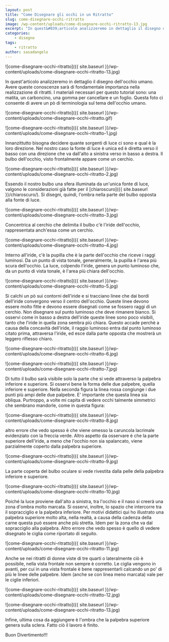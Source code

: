 ```yaml
---
layout: post
title: "Come Disegnare gli occhi in un Ritratto"
slug: come-disegnare-occhi-ritratto
image: /wp-content/uploads/come-disegnare-occhi-ritratto-13.jpg
excerpt: "In quest&#039;articolo analizzeremo in dettaglio il disegno dell&#039;occhio umano. Avere queste conoscenze sarà di fondamentale importanza nella realizzazione di"
categories:
    - disegno
tags:
    - ritratto
author: sasadangelo
---
```


![come-disegnare-occhi-ritratto]({{ site.baseurl }}/wp-content/uploads/come-disegnare-occhi-ritratto-13.jpg)

In quest'articolo analizzeremo in dettaglio il disegno dell'occhio umano. Avere queste conoscenze sarà di fondamentale importanza nella realizzazione di ritratti. I materiali necessari per questo tutorial sono: una matita, un carboncino, una gomma per cancellare e un foglio. Questa foto ci consente di avere un pò di terminologia sul tema dell'occhio umano.

![come-disegnare-occhi-ritratto]({{ site.baseurl }}/wp-content/uploads/come-disegnare-occhi-ritratto.gif)

![come-disegnare-occhi-ritratto]({{ site.baseurl }}/wp-content/uploads/come-disegnare-occhi-ritratto-1.jpg)

Innanzittutto bisogna decidere quante sorgenti di luce ci sono e qual è la loro direzione. Nel nostro caso la fonte di luce è unica ed è diretta verso il basso con una direzione che va dall'alto a sinistra verso in basso a destra. Il bulbo dell'occhio, visto frontalmente appare come un cerchio.

![come-disegnare-occhi-ritratto]({{ site.baseurl }}/wp-content/uploads/come-disegnare-occhi-ritratto-2.jpg)

Essendo il nostro bulbo una sfera illuminata da un'unica fonte di luce, valgono le considerazioni già fatte per il [chiaroscuro]({{ site.baseurl }}/chiaroscuro/). Si disegni, quindi, l'ombra nella parte del bulbo opposta alla fonte di luce.

![come-disegnare-occhi-ritratto]({{ site.baseurl }}/wp-content/uploads/come-disegnare-occhi-ritratto-3.jpg)

Concentrica al cerchio che delimita il bulbo c'è l'iride dell'occhio, rappresentata anch'essa come un cerchio.

![come-disegnare-occhi-ritratto]({{ site.baseurl }}/wp-content/uploads/come-disegnare-occhi-ritratto-4.jpg)

Interno all'iride, c'è la pupilla che è la parte dell'occhio che riceve i raggi luminosi. Da un punto di vista tonale, generalmente, la pupilla è l'area più scura dell'occhio. La luce, colpendo l'iride, genera un punto luminoso che, da un punto di vista tonale, è l'area più chiara dell'occhio.

![come-disegnare-occhi-ritratto]({{ site.baseurl }}/wp-content/uploads/come-disegnare-occhi-ritratto-5.jpg)

Si calchi un pò sui contorni dell'iride e si tracciano linee che dai bordi dell'iride convergono verso il centro dell'occhio. Queste linee devono essere molto fitte e devono essere disegnati come se fossero raggi di un cerchio. Non disegnare sul punto luminoso che deve rimanere bianco. Si osservi come in basso a destra dell'iride queste linee sono poco visibili, tanto che l'iride in quella zona sembra più chiara. Questo accade perchè a causa della concavità dell'iride, il raggio luminoso entra dal punto luminoso citato prima, attraversa l'iride, ed esce dalla parte opposta che mostrerà un leggero riflesso chiaro.

![come-disegnare-occhi-ritratto]({{ site.baseurl }}/wp-content/uploads/come-disegnare-occhi-ritratto-6.jpg)

![come-disegnare-occhi-ritratto]({{ site.baseurl }}/wp-content/uploads/come-disegnare-occhi-ritratto-7.jpg)

Di tutto il bulbo sarà visibile solo la parte che si vede attraverso la palpebra inferiore e superiore. Si osservi bene la forma delle due palpebre, quella inferiore e superiore. Nella seconda figura la linea rossa congiunge i due punti più ampi delle due palpebre. E' importante che questa linea sia obliqua. Purtroppo, a volte mi capita di vedere occhi talmente simmetrici che sembrano mandorle, come in questa figura:

![come-disegnare-occhi-ritratto]({{ site.baseurl }}/wp-content/uploads/come-disegnare-occhi-ritratto-8.jpg)

altro errore che vedo spesso è che viene omesso la caruncola lacrimale evidenziato con la freccia verde. Altro aspetto da osservare è che la parte superiore dell'iride, a meno che l'occhio non sia spalancato, viene parzialmente coperto dalla palpebra superiore.

![come-disegnare-occhi-ritratto]({{ site.baseurl }}/wp-content/uploads/come-disegnare-occhi-ritratto-9.jpg)

La parte coperta del bulbo oculare si vede rivestita dalla pelle della palpebra inferiore e superiore.

![come-disegnare-occhi-ritratto]({{ site.baseurl }}/wp-content/uploads/come-disegnare-occhi-ritratto-10.jpg)

Poiché la luce proviene dall'alto a sinistra, tra l'occhio e il naso si creerà una zona d'ombra molto marcata. Si osservi, inoltre, lo spazio che intercorre tra il sopracciglio e la palpebra inferiore. Per motivi didattici qui ho illustrato una palpebra superiore molto alta, nella realtà, a causa della cadenza della carne questa può essere anche più stretta. Idem per la zona che va dal sopracciglio alla palpebra. Altro errore che vedo spesso è quello di vedere disegnato le ciglia come riportato di seguito.

![come-disegnare-occhi-ritratto]({{ site.baseurl }}/wp-content/uploads/come-disegnare-occhi-ritratto-11.jpg)

Anche se nei ritratti di donne viste di tre quarti o lateralmente ciò è possibile, nella vista frontale non sempre è corretto. Le ciglia vengono in avanti, per cui in una vista frontale è bene rappresentarli calcando un po' di più le linee delle palpebre. Idem (anche se con linea meno marcata) vale per le ciglie inferiori.

![come-disegnare-occhi-ritratto]({{ site.baseurl }}/wp-content/uploads/come-disegnare-occhi-ritratto-12.jpg)

![come-disegnare-occhi-ritratto]({{ site.baseurl }}/wp-content/uploads/come-disegnare-occhi-ritratto-13.jpg)

Infine, ultima cosa da aggiungere è l'ombra che la palpebra superiore genera sulla sclera. Fatto ciò il lavoro è finito.

Buon Divertimento!!!
